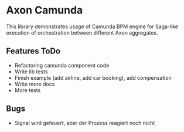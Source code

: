 # Axon Camunda

This library demonstrates usage of Camunda BPM engine for Saga-like execution of orchestration between different Axon aggregates.

## Features ToDo

- Refactoring camunda component code
- Write lib tests
- Finish example (add airline, add car booking), add compensation
- Write more docs
- More tests

## Bugs

- Signal wird gefeuert, aber der Prozess reagiert noch nicht
